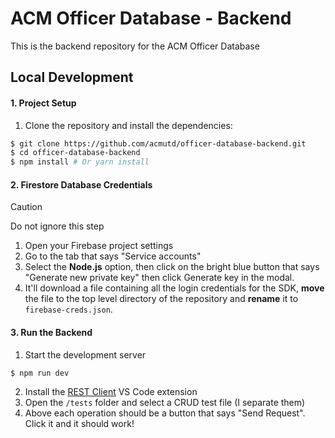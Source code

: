 # ACM Officer Database - Backend
This is the backend repository for the ACM Officer Database

## Local Development

#### 1. Project Setup
1. Clone the repository and install the dependencies:
```bash
$ git clone https://github.com/acmutd/officer-database-backend.git
$ cd officer-database-backend
$ npm install # Or yarn install
```

#### 2. Firestore Database Credentials
> [!CAUTION]
> Do not ignore this step

1. Open your Firebase project settings
2. Go to the tab that says "Service accounts"
3. Select the **Node.js** option, then click on the bright blue button that says "Generate new private key" then click Generate key in the modal.
4. It'll download a file containing all the login credentials for the SDK, **move** the file to the top level directory of the repository and **rename** it to `firebase-creds.json`.

#### 3. Run the Backend
1. Start the development server
```bash
$ npm run dev
```

2. Install the [REST Client](https://marketplace.visualstudio.com/items?itemName=humao.rest-client) VS Code extension
3. Open the `/tests` folder and select a CRUD test file (I separate them)
4. Above each operation should be a button that says "Send Request". Click it and it should work!